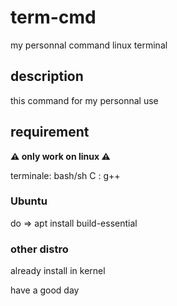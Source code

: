 # term-cmd
my personnal command linux terminal

## description
this command for my personnal use

## requirement
<strong> ⚠ only work on linux ⚠ </strong>

terminale: bash/sh
C : g++

### Ubuntu
do => apt install build-essential

### other distro
already install in kernel

have a good day
